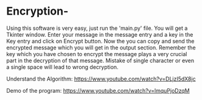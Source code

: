# Encryption-
Using this software is very easy, just run the 'main.py' file.
You will get a Tkinter window. 
Enter your message in the message entry and a key in the Key entry and click on Encrypt button.
Now the you can copy and send the encrypted message which you will get in the output section.
Remember the key which you have chosen to encrypt the message plays a very crucial part in the decryption of that message.
Mistake of single character or even a single space will lead to wrong decryption.

Understand the Algorithm: https://www.youtube.com/watch?v=DLjzI5dX8jc

Demo of the program: https://www.youtube.com/watch?v=lmquPjoDzqM

